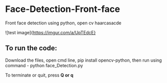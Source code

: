 # Face-Detection-Front-face
Front face detection using python, open cv haarcasacde

![test image]{https://imgur.com/a/UpTEdcE}

## To run the code:

Download the files, open cmd line, pip install opencv-python, then run using command - python face_Detection.py

To terminate or quit, press **Q or q**
